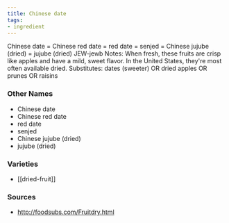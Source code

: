 ```yaml
---
title: Chinese date
tags:
- ingredient
---
```

Chinese date = Chinese red date = red date = senjed = Chinese jujube (dried) = jujube (dried) JEW-jewb Notes: When fresh, these fruits are crisp like apples and have a mild, sweet flavor. In the United States, they're most often available dried. Substitutes: dates (sweeter) OR dried apples OR prunes OR raisins

### Other Names

* Chinese date
* Chinese red date
* red date
* senjed
* Chinese jujube (dried)
* jujube (dried)

### Varieties

* [[dried-fruit]]

### Sources
* http://foodsubs.com/Fruitdry.html
